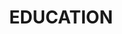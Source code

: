 ---
title : "EDUCATION"
testimonial_slider:
# slider item loop
- name : "DELHI TECHNOLOGICAL UNIVERSITY"
  image : "images/clients/dtu.png"
  designation : "2018-2022"
  content : "I am a final year student pursuing a Bachelor's in Computer Engineering with 8.56 Aggregate Cgpa ."
            
# slider item loop
- name : "LAL BAHADUR SHASTRI SCHOOL"
  image : "images/clients/lbs1.png"
  designation : "2016-2018"
  content : "Completed my Higher Secondary Education in Non-Medical from CBSE board with 92.20% ."
            
# slider item loop
- name : "ST. DON BOSCO SCHOOL"
  image : "images/clients/Donbosco.png"
  designation : "2010-2016"
  content : "Completed my Senior Secondary Education from CBSE board with 9.40 CGPA ."

# custom style
custom_class: "" 
custom_attributes: "" 
custom_css: ""
---
